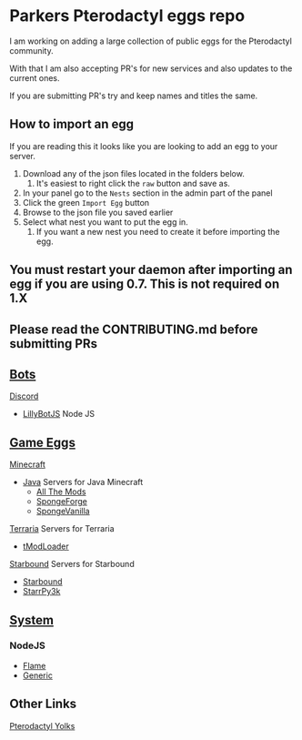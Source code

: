 # Parkers Pterodactyl eggs repo

I am working on adding a large collection of public eggs for the Pterodactyl community.

With that I am also accepting PR's for new services and also updates to the current ones.

If you are submitting PR's try and keep names and titles the same.

## How to import an egg

If you are reading this it looks like you are looking to add an egg to your server.

1. Download any of the json files located in the folders below.
   1. It's easiest to right click the `raw` button and save as.
2. In your panel go to the `Nests` section in the admin part of the panel
3. Click the green `Import Egg` button
4. Browse to the json file you saved earlier
5. Select what nest you want to put the egg in.
   1. If you want a new nest you need to create it before importing the egg.

## You must restart your daemon after importing an egg if you are using 0.7. This is not required on 1.X

## Please read the CONTRIBUTING.md before submitting PRs

## [Bots](/bots)

[Discord](/bots/discord)

* [LillyBotJS](/bots/discord/lillybot) Node JS

## [Game Eggs](/game_eggs)

[Minecraft](/game_eggs/minecraft)

* [Java](/game_eggs/minecraft/java) Servers for Java Minecraft
  * [All The Mods](/game_eggs/minecraft/java/allthemods)
  * [SpongeForge](/game_eggs/minecraft/java/spongeforge)
  * [SpongeVanilla](/game_eggs/minecraft/java/spongevanilla)

[Terraria](/game_eggs/terraria) Servers for Terraria

* [tModLoader](game_eggs/terraria/tmodloader)

[Starbound](/game_eggs/starbound) Servers for Starbound

* [Starbound](game_eggs/starbound/game)
* [StarrPy3k](game_eggs/starbound/starrpy)

## [System](/system/)

### NodeJS

* [Flame](/system/flame)
* [Generic](/system/generic)

## Other Links

[Pterodactyl Yolks](https://github.com/thakyZ/yolks)
